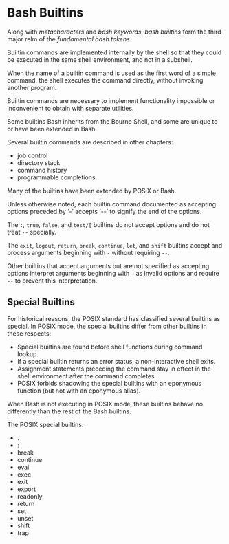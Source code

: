 # Bash Builtins

Along with *metacharacters* and *bash keywords*, *bash builtins* form the third major relm of the *fundamental bash tokens*. 

Builtin commands are implemented internally by the shell so that they could be executed in the same shell environment, and not in a subshell.

When the name of a builtin command is used as the first word of a simple command, the shell executes the command directly, without invoking another program.

Builtin commands are necessary to implement functionality impossible or inconvenient to obtain with separate utilities.

Some builtins Bash inherits from the Bourne Shell, and some are unique to or have been extended in Bash.


Several builtin commands are described in other chapters: 
- job control
- directory stack
- command history
- programmable completions

Many of the builtins have been extended by POSIX or Bash.


Unless otherwise noted, each builtin command documented as accepting options preceded by ‘-’ accepts ‘--’ to signify the end of the options.

The `:`, `true`, `false`, and `test/[` builtins do not accept options and do not treat `--` specially.

The `exit`, `logout`, `return`, `break`, `continue`, `let`, and `shift` builtins accept and process arguments beginning with `-` without requiring `--`.

Other builtins that accept arguments but are not specified as accepting options interpret arguments beginning with `-` as invalid options and require `--` to prevent this interpretation.





## Special Builtins

For historical reasons, the POSIX standard has classified several builtins as special. In POSIX mode, the special builtins differ from other builtins in these respects:
* Special builtins are found before shell functions during command lookup.
* If a special builtin returns an error status, a non-interactive shell exits.
* Assignment statements preceding the command stay in effect in the shell environment after the command completes.
* POSIX forbids shadowing the special builtins with an eponymous function (but not with an eponymous alias).

When Bash is not executing in POSIX mode, these builtins behave no differently than the rest of the Bash builtins.

The POSIX special builtins:
- .
- :
- break
- continue
- eval
- exec
- exit
- export
- readonly
- return
- set
- unset
- shift
- trap
